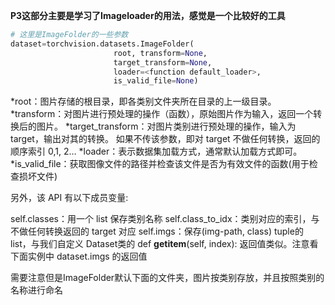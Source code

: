 **P3这部分主要是学习了Imageloader的用法，感觉是一个比较好的工具**
```python
# 这里是ImageFolder的一些参数
dataset=torchvision.datasets.ImageFolder( 
                       root, transform=None, 
                       target_transform=None, 
                       loader=<function default_loader>, 
                       is_valid_file=None)
```
*root：图片存储的根目录，即各类别文件夹所在目录的上一级目录。
*transform：对图片进行预处理的操作（函数），原始图片作为输入，返回一个转换后的图片。
*target_transform：对图片类别进行预处理的操作，输入为 target，输出对其的转换。 如果不传该参数，即对 target 不做任何转换，返回的顺序索引 0,1, 2…
*loader：表示数据集加载方式，通常默认加载方式即可。
*is_valid_file：获取图像文件的路径并检查该文件是否为有效文件的函数(用于检查损坏文件)

另外，该 API 有以下成员变量:

self.classes：用一个 list 保存类别名称
self.class_to_idx：类别对应的索引，与不做任何转换返回的 target 对应
self.imgs：保存(img-path, class) tuple的 list，与我们自定义 Dataset类的 def __getitem__(self, index): 返回值类似。注意看下面实例中 dataset.imgs 的返回值

需要注意但是ImageFolder默认下面的文件夹，图片按类别存放，并且按照类别的名称进行命名
